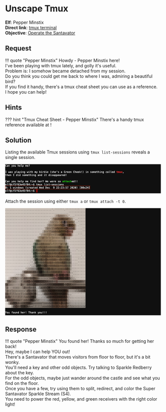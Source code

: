 # Unscape Tmux

**Elf**: Pepper Minstix<br/>
**Direct link**: [tmux terminal](https://docker2020.kringlecon.com/?challenge=tmux&id=36714a0f-9f7b-482e-9fa7-0eaa5f63db18)<br/>
**Objective**: [Operate the Santavator](../objectives/o4.md)


## Request

!!! quote "Pepper Minstix"
    Howdy - Pepper Minstix here!<br/>
    I've been playing with tmux lately, and golly it's useful.<br/>
    Problem is: I somehow became detached from my session.<br/>
    Do you think you could get me back to where I was, admiring a beautiful bird?<br/>
    If you find it handy, there's a tmux cheat sheet you can use as a reference.<br/>
    I hope you can help!


## Hints

??? hint "Tmux Cheat Sheet - Pepper Minstix"
    There's a handy tmux reference available at [](https://tmuxcheatsheet.com/)!


## Solution

Listing the available Tmux sessions using `tmux list-sessions` reveals a single session.

![List Tmux sessions](../img/hints/h4a/terminal.png)

Attach the session using either `tmux a` or `tmux attach -t 0`.

![List Tmux sessions](../img/hints/h4a/solution.png)


## Response

!!! quote "Pepper Minstix"
    You found her! Thanks so much for getting her back!<br/>
    Hey, maybe I can help YOU out!<br/>
    There's a Santavator that moves visitors from floor to floor, but it's a bit wonky.<br/>
    You'll need a key and other odd objects. Try talking to Sparkle Redberry about the key.<br/>
    For the odd objects, maybe just wander around the castle and see what you find on the floor.<br/>
    Once you have a few, try using them to split, redirect, and color the Super Santavator Sparkle Stream (S4).<br/>
    You need to power the red, yellow, and green receivers with the right color light!
